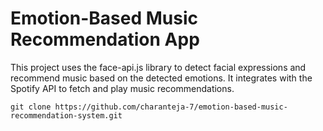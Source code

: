 # Emotion-Based Music Recommendation App

 This project uses the face-api.js library to detect facial expressions and recommend music based on the detected emotions. It integrates with the Spotify API to fetch and play music recommendations.


`
git clone https://github.com/charanteja-7/emotion-based-music-recommendation-system.git
`

